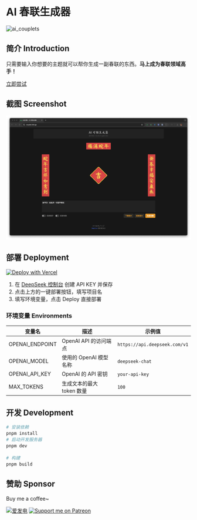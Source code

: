 # AI 春联生成器

![ai_couplets](https://socialify.git.ci/HoshinoSuzumi/ai_couplets/image?custom_description=%E8%BE%93%E5%85%A5%E4%B8%80%E5%8F%A5%E8%AF%9D%E5%B0%B1%E5%8F%AF%E4%BB%A5%E7%94%9F%E6%88%90%E4%B8%80%E5%89%AF%E5%AF%B9%E8%81%94%EF%BC%81%E5%8A%A9%E4%BD%A0%E6%88%90%E4%B8%BA%E5%AF%B9%E5%AF%B9%E8%81%94%E9%AB%98%E6%89%8B&description=1&font=Raleway&forks=1&logo=https%3A%2F%2Fraw.githubusercontent.com%2FHoshinoSuzumi%2Fai_couplets%2Frefs%2Fheads%2Fmain%2Fpublic%2Fandroid-chrome-192x192.png&name=1&pattern=Solid&stargazers=1&theme=Auto)

## 简介 Introduction

只需要输入你想要的主题就可以帮你生成一副春联的东西。**马上成为春联领域高手！**

[立即尝试](https://couplet.bh8.ga/)

## 截图 Screenshot

![screenshot](/public/screenshot.png)

## 部署 Deployment

[![Deploy with Vercel](https://vercel.com/button)](https://vercel.com/new/clone?repository-url=https%3A%2F%2Fgithub.com%2FHoshinoSuzumi%2Fai_couplets&env=OPENAI_ENDPOINT,OPENAI_MODEL,OPENAI_API_KEY,MAX_TOKENS&envDescription=OPENAI_API_KEY%20is%20required.&project-name=ai-couplets&repository-name=ai-couplets)

1. 在 [DeepSeek 控制台](https://platform.deepseek.com/api_keys) 创建 API KEY 并保存
2. 点击上方的一键部署按钮，填写项目名
3. 填写环境变量，点击 Deploy 直接部署

### 环境变量 Environments

| 变量名          | 描述                      | 示例值                  |
|-----------------|---------------------------|-------------------------|
| OPENAI_ENDPOINT | OpenAI API 的访问端点     | `https://api.deepseek.com/v1`|
| OPENAI_MODEL    | 使用的 OpenAI 模型名称    | `deepseek-chat`      |
| OPENAI_API_KEY  | OpenAI 的 API 密钥        | `your-api-key`          |
| MAX_TOKENS      | 生成文本的最大 token 数量 | `100`                   |

## 开发 Development

```bash
# 安装依赖
pnpm install
# 启动开发服务器
pnpm dev

# 构建
pnpm build
```

## 赞助 Sponsor

Buy me a coffee~

[![爱发电](https://afdian.moeci.com/11/badge.svg)](https://afdian.com/a/hoshino_suzumi)
[![Support me on Patreon](https://img.shields.io/endpoint.svg?url=https%3A%2F%2Fshieldsio-patreon.vercel.app%2Fapi%3Fusername%3D5ANK41%26type%3Dpledges&style=flat)](https://patreon.com/5ANK41)
